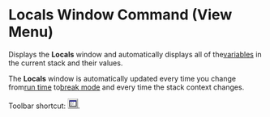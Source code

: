 
# Locals Window Command (View Menu)

Displays the  **Locals** window and automatically displays all of the[variables](b8bdf64f-5920-1ae9-16d0-b26d09524a30.md) in the current stack and their values.

The  **Locals** window is automatically updated every time you change from[run time](b8bdf64f-5920-1ae9-16d0-b26d09524a30.md) to[break mode](b8bdf64f-5920-1ae9-16d0-b26d09524a30.md) and every time the stack context changes.

Toolbar shortcut: 
![](images/tbr_lowd_ZA01201713.gif).

